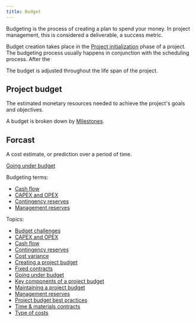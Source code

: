 ```yaml
---
title: Budget
---
```

Budgeting is the process of creating a plan to spend your money. 
In project management, this is considered a deliverable, a success metric.

Budget creation takes place in the [Project initialization](danielesalvatore/project-management/project-initiation/project-initialization.md) phase of a project. 
The budgeting process usually happens in conjunction with the scheduling process. 
After the 

The budget is adjusted throughout the life span of the project. 

## Project budget
The estimated monetary resources needed to achieve the project's goals and objectives. 

A budget is broken down by [Milestones](danielesalvatore/project-management/project-planning/milestones.md).

## Forcast
A cost estimate, or prediction over a period of time. 


[Going under budget](danielesalvatore/project-management/project-initiation/budget/going-under-budget.md) 

Budgeting terms:
- [Cash flow](danielesalvatore/project-management/project-initiation/budget/cash-flow.md)
- [CAPEX and OPEX](danielesalvatore/project-management/project-initiation/budget/capex-and-opex.md)
- [Contingency reserves](danielesalvatore/project-management/project-initiation/budget/contingency-reserves.md)
- [Management reserves](danielesalvatore/project-management/project-initiation/budget/management-reserves.md)

Topics:
- [Budget challenges](danielesalvatore/project-management/project-initiation/budget/budget-challenges.md)
- [CAPEX and OPEX](danielesalvatore/project-management/project-initiation/budget/capex-and-opex.md)
- [Cash flow](danielesalvatore/project-management/project-initiation/budget/cash-flow.md)
- [Contingency reserves](danielesalvatore/project-management/project-initiation/budget/contingency-reserves.md)
- [Cost variance](danielesalvatore/project-management/project-initiation/budget/cost-variance.md)
- [Creating a project budget](danielesalvatore/project-management/project-initiation/budget/creating-a-project-budget.md)
- [Fixed contracts](danielesalvatore/project-management/project-initiation/budget/fixed-contracts.md)
- [Going under budget](danielesalvatore/project-management/project-initiation/budget/going-under-budget.md)
- [Key components of a project budget](danielesalvatore/project-management/project-initiation/budget/key-components-of-a-project-budget.md)
- [Maintaining a project budget](danielesalvatore/project-management/project-initiation/budget/maintaining-a-project-budget.md)
- [Management reserves](danielesalvatore/project-management/project-initiation/budget/management-reserves.md)
- [Project budget best practices](danielesalvatore/project-management/project-initiation/budget/project-budget-best-practices.md)
- [Time & materials contracts](danielesalvatore/project-management/project-initiation/budget/time-materials-contracts.md)
- [Type of costs](danielesalvatore/project-management/project-initiation/budget/type-of-costs.md)
